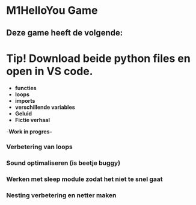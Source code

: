 # M1HelloYou Game 
## Deze game heeft de volgende:
# Tip! Download beide python files en open in VS code.
- **functies**
- **loops**
- **imports**
- **verschillende variables**
- **Geluid**
- **Fictie verhaal**

-**Work in progres-**
### Verbetering van loops
### Sound optimaliseren (is beetje buggy)
### Werken met sleep module zodat het niet te snel gaat
### Nesting verbetering en netter maken
